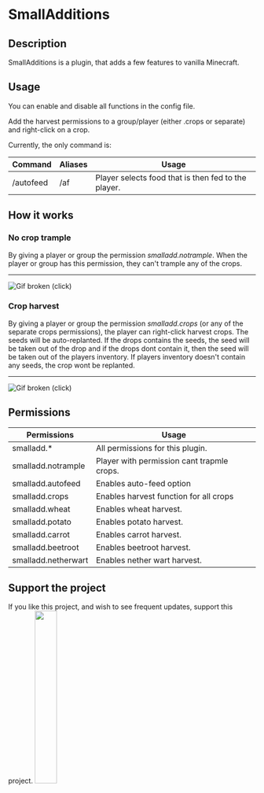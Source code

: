 # SmallAdditions
 
## Description
SmallAdditions is a plugin, that adds a few features to vanilla Minecraft.

## Usage
You can enable and disable all functions in the config file.

Add the harvest permissions to a group/player (either .crops or separate) and right-click on a crop.

Currently, the only command is:

Command | Aliases | Usage
--- | --- | ---
/autofeed <Food option> | /af | Player selects food that is then fed to the player.

## How it works

### No crop trample
By giving a player or group the permission _smalladd.notrample_. When the player or group has this permission, they can't trample any of the crops.

---
![Gif broken (click)](https://i.imgur.com/qiCk9Ac.gif)

### Crop harvest
By giving a player or group the permission _smalladd.crops_ (or any of the separate crops permissions), the player can right-click harvest crops. The seeds will be auto-replanted. If the drops contains the seeds, the seed will be taken out of the drop and if the drops dont contain it, then the seed will be taken out of the players inventory. If players inventory doesn't contain any seeds, the crop wont be replanted.

---
![Gif broken (click)](http://https://i.imgur.com/XU3iQkw.gif)


## Permissions

Permissions | Usage
--- | ---
smalladd.*| All permissions for this plugin.
smalladd.notrample | Player with permission cant trapmle crops.
smalladd.autofeed | Enables auto-feed option
smalladd.crops | Enables harvest function for all crops
smalladd.wheat | Enables wheat harvest.
smalladd.potato | Enables potato harvest.
smalladd.carrot | Enables carrot harvest.
smalladd.beetroot | Enables beetroot harvest.
smalladd.netherwart | Enables nether wart harvest.

## Support the project
If you like this project, and wish to see frequent updates, support this project.
<a href="https://paypal.me/zbe420?locale.x=en_US"><img style="width: 30%; height: 30%;" src="https://raw.githubusercontent.com/stefan-niedermann/paypal-donate-button/master/paypal-donate-button.png?fbclid=IwAR1C58lEX29L-ZlY23vzQcaZBrJnihD9z1B075At7eNiBnaxzT4If08Wung"></img></a>
